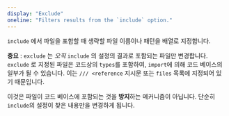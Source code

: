 ```yaml
---
display: "Exclude"
oneline: "Filters results from the `include` option."
---
```


`include` 에서 파일을 포함할 때 생략할 파일 이름이나 패턴을 배열로 지정합니다.

**중요** : `exclude` 는 _오직_ `include` 의 설정의 결과로 포함되는 파일만 변경합니다. `exclude` 로 지정된 파일은 코드상의 `types`를 포함하여, `import`에 의해 코드 베이스의 일부가 될 수 있습니다. 이는 `/// <reference` 지시문 또는 `files` 목록에 지정되어 있기 때문입니다.


이것은 파일이 코드 베이스에 포함되는 것을 **방지**하는 메커니즘이 아닙니다. 단순히 `include`의 설정이 찾은 내용만을 변경하게 됩니다.
